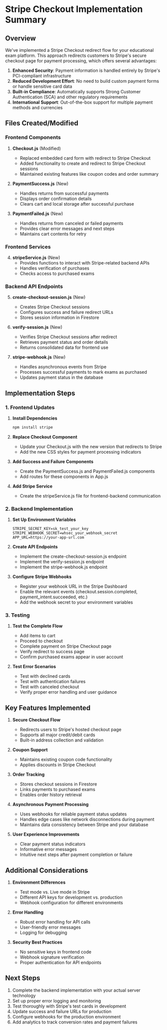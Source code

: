 # Stripe Checkout Implementation Summary

## Overview

We've implemented a Stripe Checkout redirect flow for your educational exam platform. This approach redirects customers to Stripe's secure checkout page for payment processing, which offers several advantages:

1. **Enhanced Security**: Payment information is handled entirely by Stripe's PCI-compliant infrastructure
2. **Reduced Development Effort**: No need to build custom payment forms or handle sensitive card data
3. **Built-in Compliance**: Automatically supports Strong Customer Authentication (SCA) and other regulatory requirements
4. **International Support**: Out-of-the-box support for multiple payment methods and currencies

## Files Created/Modified

### Frontend Components

1. **Checkout.js** (Modified)
   - Replaced embedded card form with redirect to Stripe Checkout
   - Added functionality to create and redirect to Stripe Checkout sessions
   - Maintained existing features like coupon codes and order summary

2. **PaymentSuccess.js** (New)
   - Handles returns from successful payments
   - Displays order confirmation details
   - Clears cart and local storage after successful purchase

3. **PaymentFailed.js** (New)
   - Handles returns from canceled or failed payments
   - Provides clear error messages and next steps
   - Maintains cart contents for retry

### Frontend Services

4. **stripeService.js** (New)
   - Provides functions to interact with Stripe-related backend APIs
   - Handles verification of purchases
   - Checks access to purchased exams

### Backend API Endpoints

5. **create-checkout-session.js** (New)
   - Creates Stripe Checkout sessions
   - Configures success and failure redirect URLs
   - Stores session information in Firestore

6. **verify-session.js** (New)
   - Verifies Stripe Checkout sessions after redirect
   - Retrieves payment status and order details
   - Returns consolidated data for frontend use

7. **stripe-webhook.js** (New)
   - Handles asynchronous events from Stripe
   - Processes successful payments to mark exams as purchased
   - Updates payment status in the database

## Implementation Steps

### 1. Frontend Updates

1. **Install Dependencies**
   ```bash
   npm install stripe
   ```

2. **Replace Checkout Component**
   - Update your Checkout.js with the new version that redirects to Stripe
   - Add the new CSS styles for payment processing indicators

3. **Add Success and Failure Components**
   - Create the PaymentSuccess.js and PaymentFailed.js components
   - Add routes for these components in App.js

4. **Add Stripe Service**
   - Create the stripeService.js file for frontend-backend communication

### 2. Backend Implementation

1. **Set Up Environment Variables**
   ```
   STRIPE_SECRET_KEY=sk_test_your_key
   STRIPE_WEBHOOK_SECRET=whsec_your_webhook_secret
   APP_URL=https://your-app-url.com
   ```

2. **Create API Endpoints**
   - Implement the create-checkout-session.js endpoint
   - Implement the verify-session.js endpoint
   - Implement the stripe-webhook.js endpoint

3. **Configure Stripe Webhooks**
   - Register your webhook URL in the Stripe Dashboard
   - Enable the relevant events (checkout.session.completed, payment_intent.succeeded, etc.)
   - Add the webhook secret to your environment variables

### 3. Testing

1. **Test the Complete Flow**
   - Add items to cart
   - Proceed to checkout
   - Complete payment on Stripe Checkout page
   - Verify redirect to success page
   - Confirm purchased exams appear in user account

2. **Test Error Scenarios**
   - Test with declined cards
   - Test with authentication failures
   - Test with canceled checkout
   - Verify proper error handling and user guidance

## Key Features Implemented

1. **Secure Checkout Flow**
   - Redirects users to Stripe's hosted checkout page
   - Supports all major credit/debit cards
   - Built-in address collection and validation

2. **Coupon Support**
   - Maintains existing coupon code functionality
   - Applies discounts in Stripe Checkout

3. **Order Tracking**
   - Stores checkout sessions in Firestore
   - Links payments to purchased exams
   - Enables order history retrieval

4. **Asynchronous Payment Processing**
   - Uses webhooks for reliable payment status updates
   - Handles edge cases like network disconnections during payment
   - Maintains data consistency between Stripe and your database

5. **User Experience Improvements**
   - Clear payment status indicators
   - Informative error messages
   - Intuitive next steps after payment completion or failure

## Additional Considerations

1. **Environment Differences**
   - Test mode vs. Live mode in Stripe
   - Different API keys for development vs. production
   - Webhook configuration for different environments

2. **Error Handling**
   - Robust error handling for API calls
   - User-friendly error messages
   - Logging for debugging

3. **Security Best Practices**
   - No sensitive keys in frontend code
   - Webhook signature verification
   - Proper authentication for API endpoints

## Next Steps

1. Complete the backend implementation with your actual server technology
2. Set up proper error logging and monitoring
3. Test thoroughly with Stripe's test cards in development
4. Update success and failure URLs for production
5. Configure webhooks for the production environment
6. Add analytics to track conversion rates and payment failures